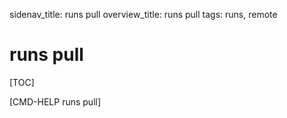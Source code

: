 sidenav_title: runs pull
overview_title: runs pull
tags: runs, remote

# runs pull

[TOC]

[CMD-HELP runs pull]
